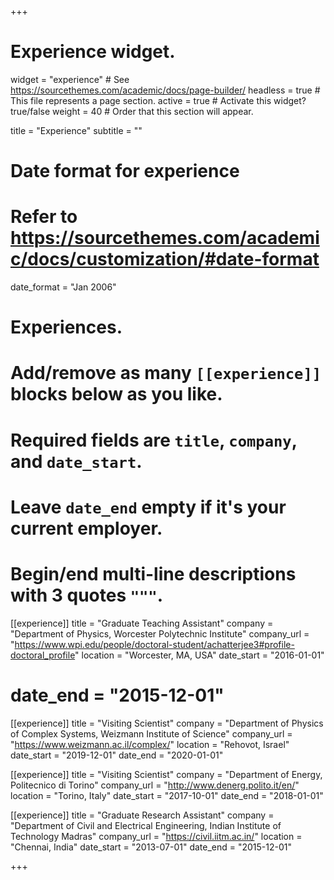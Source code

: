 +++
# Experience widget.
widget = "experience"  # See https://sourcethemes.com/academic/docs/page-builder/
headless = true  # This file represents a page section.
active = true  # Activate this widget? true/false
weight = 40  # Order that this section will appear.

title = "Experience"
subtitle = ""

# Date format for experience
#   Refer to https://sourcethemes.com/academic/docs/customization/#date-format
date_format = "Jan 2006"

# Experiences.
#   Add/remove as many `[[experience]]` blocks below as you like.
#   Required fields are `title`, `company`, and `date_start`.
#   Leave `date_end` empty if it's your current employer.
#   Begin/end multi-line descriptions with 3 quotes `"""`.
[[experience]]
  title = "Graduate Teaching Assistant"
  company = "Department of Physics, Worcester Polytechnic Institute"
  company_url = "https://www.wpi.edu/people/doctoral-student/achatterjee3#profile-doctoral_profile"
  location = "Worcester, MA, USA"
  date_start = "2016-01-01"
  # date_end = "2015-12-01"

[[experience]]
  title = "Visiting Scientist"
  company = "Department of Physics of Complex Systems, Weizmann Institute of Science"
  company_url = "https://www.weizmann.ac.il/complex/"
  location = "Rehovot, Israel"
  date_start = "2019-12-01"
  date_end = "2020-01-01"

[[experience]]
  title = "Visiting Scientist"
  company = "Department of Energy, Politecnico di Torino"
  company_url = "http://www.denerg.polito.it/en/"
  location = "Torino, Italy"
  date_start = "2017-10-01"
  date_end = "2018-01-01"

[[experience]]
  title = "Graduate Research Assistant"
  company = "Department of Civil and Electrical Engineering, Indian Institute of Technology Madras"
  company_url = "https://civil.iitm.ac.in/"
  location = "Chennai, India"
  date_start = "2013-07-01"
  date_end = "2015-12-01"
  
+++

